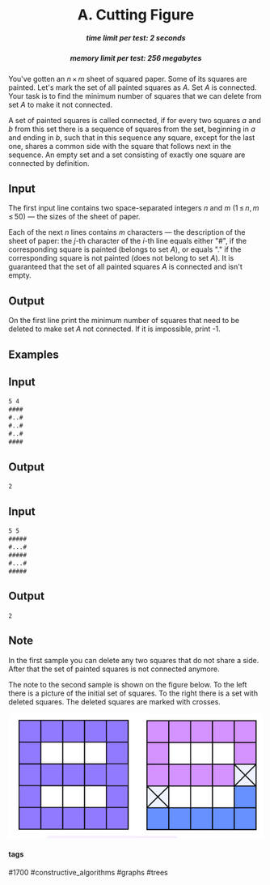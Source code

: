 <h1 style='text-align: center;'> A. Cutting Figure</h1>

<h5 style='text-align: center;'>time limit per test: 2 seconds</h5>
<h5 style='text-align: center;'>memory limit per test: 256 megabytes</h5>

You've gotten an *n* × *m* sheet of squared paper. Some of its squares are painted. Let's mark the set of all painted squares as *A*. Set *A* is connected. Your task is to find the minimum number of squares that we can delete from set *A* to make it not connected.

A set of painted squares is called connected, if for every two squares *a* and *b* from this set there is a sequence of squares from the set, beginning in *a* and ending in *b*, such that in this sequence any square, except for the last one, shares a common side with the square that follows next in the sequence. An empty set and a set consisting of exactly one square are connected by definition.

## Input

The first input line contains two space-separated integers *n* and *m* (1 ≤ *n*, *m* ≤ 50) — the sizes of the sheet of paper. 

Each of the next *n* lines contains *m* characters — the description of the sheet of paper: the *j*-th character of the *i*-th line equals either "#", if the corresponding square is painted (belongs to set *A*), or equals "." if the corresponding square is not painted (does not belong to set *A*). It is guaranteed that the set of all painted squares *A* is connected and isn't empty.

## Output

On the first line print the minimum number of squares that need to be deleted to make set *A* not connected. If it is impossible, print -1. 

## Examples

## Input


```
5 4  
####  
#..#  
#..#  
#..#  
####  

```
## Output


```
2  

```
## Input


```
5 5  
#####  
#...#  
#####  
#...#  
#####  

```
## Output


```
2  

```
## Note

In the first sample you can delete any two squares that do not share a side. After that the set of painted squares is not connected anymore.

The note to the second sample is shown on the figure below. To the left there is a picture of the initial set of squares. To the right there is a set with deleted squares. The deleted squares are marked with crosses. 

 ![](images/2389a4600c1049a63418d3e9d1d414a2c633eda8.png) 

#### tags 

#1700 #constructive_algorithms #graphs #trees 